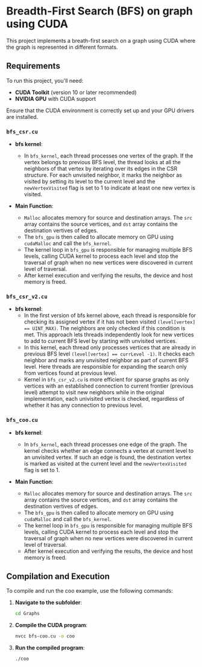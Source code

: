 # Breadth-First Search (BFS) on graph using CUDA

This project implements a breath-first search on a graph using CUDA where the graph is represented in different formats.

## Requirements

To run this project, you'll need:

- **CUDA Toolkit** (version 10 or later recommended)
- **NVIDIA GPU** with CUDA support

Ensure that the CUDA environment is correctly set up and your GPU drivers are installed.

### `bfs_csr.cu`

- **bfs kernel**: 
    - In `bfs_kernel`, each thread processes one vertex of the graph. If the vertex belongs to previous BFS level, the thread looks at all the neighbors of that vertex by iterating over its edges in the CSR structure. For each unvisited neighbor, it marks the neighbor as visited by setting its level to the current level and the `newVertexVisited` flag is set to 1 to indicate at least one new vertex is visited. 

- **Main Function**:
    - `Malloc` allocates memory for source and destination arrays. The `src` array contains the source vertices, and `dst` array contains the destination vertives of edges.
    - The `bfs_gpu` is then called to allocate memory on GPU using `cudaMalloc` and call the `bfs_kernel`.
    - The kernel loop in `bfs_gpu` is responsible for managing multiple BFS levels, calling CUDA kernel to process each level and stop the traversal of graph when no new vertices were discovered in current level of traversal. 
    - After kernel execution and verifying the results, the device and host memory is freed.

### `bfs_csr_v2.cu`

- **bfs kernel**:
    - In the first version of bfs kernel above, each thread is responsible for checking its assigned vertex if it has not been visited `(level[vertex] == UINT_MAX)`. The neighbors are only checked if this condition is met. This approach lets threads independently look for new vertices to add to current BFS level by starting with unvisited vertices. 
    - In this kernel, each thread only processes vertices that are already in previous BFS level `(level[vertex] == currLevel -1)`. It checks each neighbor and marks any unvisited neighbor as part of current BFS level. Here threads are responsible for expanding the search only from vertices found at previous level. 
    - Kernel in `bfs_csr_v2.cu` is more efficient for sparse graphs as only vertices with an established connection to current frontier (previous level) attempt to visit new neighbors while in the original implementation, each univisited vertex is checked, regardless of whether it has any connection to previous level.

### `bfs_coo.cu`

- **bfs kernel**: 
    - In `bfs_kernel`, each thread processes one edge of the graph. The kernel checks whether an edge connects a vertex at current level to an unvisited vertex. If such an edge is found, the destination vertex is marked as visited at the current level and the `newVertexVisited` flag is set to 1. 

- **Main Function**:
    - `Malloc` allocates memory for source and destination arrays. The `src` array contains the source vertices, and `dst` array contains the destination vertives of edges.
    - The `bfs_gpu` is then called to allocate memory on GPU using `cudaMalloc` and call the `bfs_kernel`.
    - The kernel loop in `bfs_gpu` is responsible for managing multiple BFS levels, calling CUDA kernel to process each level and stop the traversal of graph when no new vertices were discovered in current level of traversal. 
    - After kernel execution and verifying the results, the device and host memory is freed.


## Compilation and Execution

To compile and run the coo example, use the following commands:

1. **Navigate to the subfolder**:
   ```bash
   cd Graphs

2. **Compile the CUDA program**:
   ```bash
   nvcc bfs-coo.cu -o coo

3. **Run the compiled program**:
   ```bash
   ./coo

